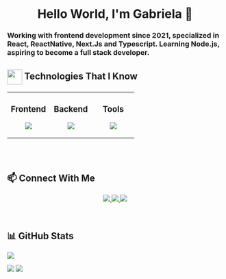### 
<div  align="center"> 
  <h1>Hello World, I'm Gabriela 👋</h1>
</div>

### Working with frontend development since 2021, specialized in React, ReactNative, Next.Js and Typescript. Learning Node.js, aspiring to become a full stack developer.

## <img align="center" src="https://media2.giphy.com/media/QssGEmpkyEOhBCb7e1/giphy.gif?cid=ecf05e47a0n3gi1bfqntqmob8g9aid1oyj2wr3ds3mg700bl&rid=giphy.gif" width ="35"/> Technologies That I Know

<table align="center"><tr><td valign="top" width="33%">

### <div align="center"> Frontend </div>

<p align="center">
<img src="https://skillicons.dev/icons?i=ts,js,react,nextjs,css,html&theme=light&perline=3" />
</p>

</td><td valign="top" width="33%">

### <div align="center"> Backend </div>

<p align="center">
<img src="https://skillicons.dev/icons?i=nodejs,express,postgres&theme=dark&perline=3" />
</p>

</td><td valign="top" width="33%">

### <div align="center"> Tools </div>

<p align="center">
<img src="https://skillicons.dev/icons?i=aws,vercel,docker,github,git,vscode,figma&theme=dark&perline=3" />
</p>

</td></tr></table>
<br/><br/>

## 📫 Connect With Me

<div align="center">
<a href="mailto:gabrielalimact@gmail.com" target="_blank">
<img src="https://skillicons.dev/icons?i=gmail&theme=dark&perline=3" />
</a>
<a href="https://www.linkedin.com/in/gabrielalimact/" target="_blank">
<img src="https://skillicons.dev/icons?i=linkedin&theme=dark&perline=3" />
</a>
<a href="https://www.instagram.com/cenagabrielaa/" target="_blank">
<img src="https://skillicons.dev/icons?i=instagram&theme=dark&perline=3" />
</a>
  
</div>  
<br/><br/>

## 📊 GitHub Stats

![](http://github-profile-summary-cards.vercel.app/api/cards/profile-details?username=gabrielalimact&theme=react)


![](http://github-profile-summary-cards.vercel.app/api/cards/stats?username=gabrielalimact&theme=react)
![](http://github-profile-summary-cards.vercel.app/api/cards/repos-per-language?username=gabrielalimact&theme=react)

